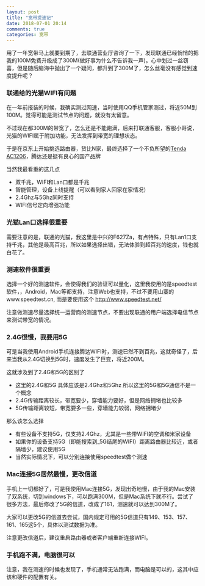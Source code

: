 ```yaml
---
layout: post
title: "宽带提速记"
date: 2018-07-01 20:14
comments: true
categories: 宽带
---
```

用了一年宽带马上就要到期了，去联通营业厅咨询了一下，发现联通已经悄悄的把我的100M免费升级成了300M(做好事为什么不告诉我一声)。心中划过一丝窃喜，但是随后脑海中抛出了一个疑问，都升到了300M了，怎么丝毫没有感觉到速度提升呢？
<!--more-->

### 联通给的光猫WIFI有问题
在一年前报装的时候，我确实测过网速，当时使用QQ手机管家测过，将近50M到100M。觉得可能是测试节点的问题，就没有太留意。

不过现在都300M的带宽了，怎么还是不能跑满，后来打联通客服，客服小哥说，光猫的WIFI属于附加功能，无法发挥到带宽的理想状态。

于是在京东上开始挑选路由器，货比N家，最终选择了一个不负所望的[Tenda AC1206](https://union-click.jd.com/jdc?d=o1fjbn)，腾达还是挺有良心的国产品牌

当然我最看重的这几点
  
  * 双千兆，WIFI和Lan口都是千兆
  * 智能管理，设备上线提醒（可以看到家人回家在家情况）
  * 2.4Ghz与5Ghz同时支持
  * WIFI信号定向增强功能

### 光猫Lan口选择很重要 
需要注意的是，联通的光猫，我这里是中兴的F627Za，有点特殊，只有Lan1口支持千兆，其他是最高百兆，所以如果选择出错，无法体验到超百兆的速度，钱也就白花了。

### 测速软件很重要
选择一个好的测速软件，会使得我们的验证可以量化，这里我使用的是speedtest软件，，Android，Mac等都支持，注意Web也支持，不过不要用山寨的www.speedtest.cn, 而是要使用这个 http://www.speedtest.net/

注意做测速尽量选择统一运营商的测速节点，不要出现联通的用户端选择电信节点来测试带宽的情况。

### 2.4G很慢，我要用5G
可是当我使用Android手机连接腾达WIFI时，测速已然不到百兆，这就奇怪了，后来当我从2.4G切换到5G时，速度发生了巨变，将近200M。

这就涉及到了2.4G和5G的区别了

  * 这里的2.4G和5G 具体应该是2.4Ghz和5Ghz 所以这里的5G和5G通信不是一个概念
  * 2.4G传输距离较长，带宽要少，穿墙能力要好，但是网络拥堵也比较多
  * 5G传输距离较短，带宽要多一些，穿墙能力较弱，网络拥堵少

那么该怎么选择

  * 有些设备不支持5G，仅支持2.4Ghz，尤其是一些带WIFI的空调和米家设备
  * 如果你的设备支持5G（即能搜索到_5G结尾的WIFI）距离路由器比较近，或者隔墙少，建议使用5G
  * 当然实际情况下，可以分别连接使用speedtest做个测速

### Mac连接5G居然最慢，更改信道
手机上一切都好了，可是我使用Mac连接5G，发现出奇地慢，由于我的Mac安装了双系统，切到windows下，可以跑满300M，但是Mac系统下就不行。尝试了很多方法，最后修改了5G的信道，改成了161，测速就可以达到300M了。

大家可以更改5G的信道去尝试，国内规定可用的5G信道只有149、153、157、161、165这5个，具体以测试数据为准。

注意更改信道后，建议重启路由器或者客户端重新连接WIFI。

### 手机跑不满，电脑很可以
注意，我在测速的时候也发现了，手机通常无法跑满，而电脑是可以的，这其中应该和硬件的配置有关。

